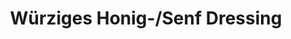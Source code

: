 ---
layout: blog
permalink: /honig-senf-dressing/
pagedesc: Würziges Honig-/Senf Dressing
title: Würziges Honig-/Senf Dressing
headline: Würziges Honig-/Senf Dressing
thumbnail: /assets/images/honigsenfdressing.webp
datafile: honig-senf-dressing
tags: [Dressing]
htmlbeforeheadend: blog/htmlbeforeheadend.html
htmlbeforebodyend: blog/htmlbeforebodyend.html
---